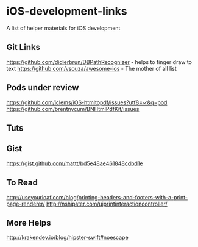 # iOS-development-links
A list of helper materials for iOS development 

## Git Links 

https://github.com/didierbrun/DBPathRecognizer - helps to finger draw to text
https://github.com/vsouza/awesome-ios - The mother of all list

## Pods under review

https://github.com/iclems/iOS-htmltopdf/issues?utf8=✓&q=pod 
https://github.com/brentnycum/BNHtmlPdfKit/issues

## Tuts

## Gist

https://gist.github.com/mattt/bd5e48ae461848cdbd1e

## To Read

http://useyourloaf.com/blog/printing-headers-and-footers-with-a-print-page-renderer/
http://nshipster.com/uiprintinteractioncontroller/

## More Helps

http://krakendev.io/blog/hipster-swift#noescape 
